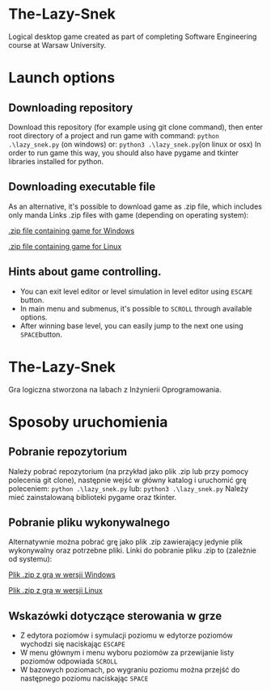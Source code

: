 # The-Lazy-Snek
Logical desktop game created as part of completing Software Engineering course at Warsaw University.
# Launch options
## Downloading repository
Download this repository (for example using git clone command), then enter root directory of a project and run game with command:
`python .\lazy_snek.py` (on windows)
or:
`python3 .\lazy_snek.py`(on linux or osx)
In order to run game this way, you should also have pygame and tkinter libraries installed for python.
## Downloading executable file
As an alternative, it's possible to download game as .zip file, which includes only manda
Links .zip files with game (depending on operating system):

[.zip file containing game for Windows](https://github.com/wladekpal/The-Lazy-Snek/releases/latest/download/lazy_snek_win.zip)

[.zip file containing game for Linux](https://github.com/wladekpal/The-Lazy-Snek/releases/latest/download/lazy_snek_linux.zip)

## Hints about game controlling.
* You can exit level editor or level simulation in level editor using `ESCAPE` button.
* In main menu and submenus, it's possible to `SCROLL` through available options.
* After winning base level, you can easily jump to the next one using `SPACE`button.

# The-Lazy-Snek
Gra logiczna stworzona na labach z Inżynierii Oprogramowania.
# Sposoby uruchomienia
## Pobranie repozytorium
Należy pobrać repozytorium (na przykład jako plik .zip lub przy pomocy polecenia git clone), następnie wejść w główny katalog i uruchomić grę poleceniem:
`python .\lazy_snek.py`
lub:
`python3 .\lazy_snek.py`
Należy mieć zainstalowaną biblioteki pygame oraz tkinter.
## Pobranie pliku wykonywalnego
Alternatywnie można pobrać grę jako plik .zip zawierający jedynie plik wykonywalny oraz potrzebne pliki.
Linki do pobranie pliku .zip to (zależnie od systemu):

[Plik .zip z grą w wersji Windows](https://github.com/wladekpal/The-Lazy-Snek/releases/latest/download/lazy_snek_win.zip)

[Plik .zip z grą w wersji Linux](https://github.com/wladekpal/The-Lazy-Snek/releases/latest/download/lazy_snek_linux.zip)

## Wskazówki dotyczące sterowania w grze
* Z edytora poziomów i symulacji poziomu w edytorze poziomów wychodzi się naciskając `ESCAPE`
* W menu głównym i menu wyboru poziomów za przewijanie listy poziomów odpowiada `SCROLL`
* W bazowych poziomach, po wygraniu poziomu można przejść do następnego poziomu naciskając `SPACE`
